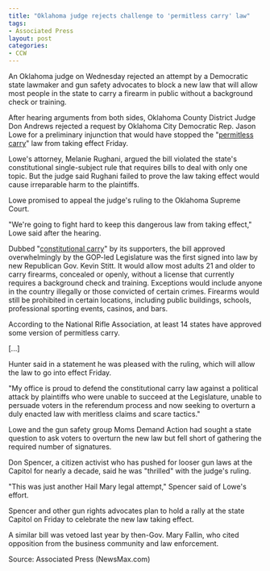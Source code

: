 ```yaml
---
title: "Oklahoma judge rejects challenge to 'permitless carry' law"
tags:
- Associated Press
layout: post
categories:
- CCW
---
```


An Oklahoma judge on Wednesday rejected an attempt by a Democratic state lawmaker and gun safety advocates to block a new law that will allow most people in the state to carry a firearm in public without a background check or training.

After hearing arguments from both sides, Oklahoma County District Judge Don Andrews rejected a request by Oklahoma City Democratic Rep. Jason Lowe for a preliminary injunction that would have stopped the "[permitless carry](/permitless-carry-states.html)" law from taking effect Friday.

Lowe's attorney, Melanie Rughani, argued the bill violated the state's constitutional single-subject rule that requires bills to deal with only one topic. But the judge said Rughani failed to prove the law taking effect would cause irreparable harm to the plaintiffs.

Lowe promised to appeal the judge's ruling to the Oklahoma Supreme Court.

"We're going to fight hard to keep this dangerous law from taking effect," Lowe said after the hearing.

Dubbed "[constitutional carry](/permitless-carry-states.html)" by its supporters, the bill approved overwhelmingly by the GOP-led Legislature was the first signed into law by new Republican Gov. Kevin Stitt. It would allow most adults 21 and older to carry firearms, concealed or openly, without a license that currently requires a background check and training. Exceptions would include anyone in the country illegally or those convicted of certain crimes. Firearms would still be prohibited in certain locations, including public buildings, schools, professional sporting events, casinos, and bars.

According to the National Rifle Association, at least 14 states have approved some version of permitless carry.

[...]

Hunter said in a statement he was pleased with the ruling, which will allow the law to go into effect Friday.

"My office is proud to defend the constitutional carry law against a political attack by plaintiffs who were unable to succeed at the Legislature, unable to persuade voters in the referendum process and now seeking to overturn a duly enacted law with meritless claims and scare tactics."

Lowe and the gun safety group Moms Demand Action had sought a state question to ask voters to overturn the new law but fell short of gathering the required number of signatures.

Don Spencer, a citizen activist who has pushed for looser gun laws at the Capitol for nearly a decade, said he was "thrilled" with the judge's ruling.

"This was just another Hail Mary legal attempt," Spencer said of Lowe's effort.

Spencer and other gun rights advocates plan to hold a rally at the state Capitol on Friday to celebrate the new law taking effect.

A similar bill was vetoed last year by then-Gov. Mary Fallin, who cited opposition from the business community and law enforcement.

Source: Associated Press (NewsMax.com)

